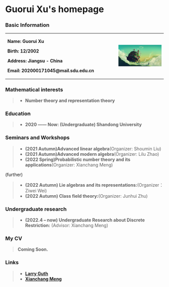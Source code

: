 # Guorui Xu's homepage

### Basic Information

<table border="0">
  <tr>
    <td width="70%">
      <p><b>  Name: Guorui Xu </b></p> 
      <p><b>  Birth: 12/2002 </b></p>
      <p><b>  Address: Jiangsu - China </b></p>
      <p><b>  Email: 202000171045@mail.sdu.edu.cn </b></p>
    </td>
    <td width="30%">
      <img src="image.jpg" width="100%"> 
    </td>
  </tr>
</table>

### Mathematical interests

> + **Number theory and representation theory**

### Education

> + **2020 —— Now: (Undergraduate) Shandong University**


### Seminars and Workshops

> + **(2021 Autumn)Advanced linear algebra**(Organizer: Shoumin Liu)
> + **(2021 Autumn)Advanced modern algebra**(Organizer: Lilu Zhao)
> + **(2022 Spring)Probabilistic number theory and its applications**(Organizer: Xianchang Meng)

(further)
> + **(2022 Autumn) Lie algebras and its representations:**(Organizer：Ziwei Wei)
> + **(2022 Autumn) Class field theory:**(Organizer: Junhui Zhu)

### Undergraduate research

> + **(2022.4 – now) Undergraduate Research about Discrete Restriction:** (Advisor: Xianchang Meng) 

### My CV
> **Coming Soon.**

### Links

> + [**Larry Guth**](https://math.mit.edu/~lguth/)
> + [**Xianchang Meng**](https://faculty.sdu.edu.cn/mengxianchang/zh_CN/index/1382877/list/index.htm)
